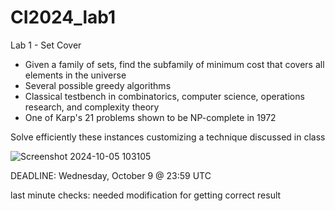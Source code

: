 # CI2024_lab1
Lab 1 - Set Cover

- Given a family of sets, find the subfamily of minimum cost that covers all elements in the universe
- Several possible greedy algorithms
- Classical testbench in combinatorics, computer science, operations research, and complexity theory
- One of Karp's 21 problems shown to be NP-complete in 1972

Solve efficiently these instances customizing a technique discussed in class

![Screenshot 2024-10-05 103105](https://github.com/user-attachments/assets/1c697306-b761-46b1-823a-8bc4e93798bb)

DEADLINE: Wednesday, October 9 @ 23:59 UTC 



last minute checks: needed modification for getting correct result
